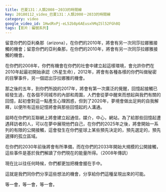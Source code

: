 ```yaml
---
title: 巴夏131：人類2008－2033的時間線
key: 20180112_video_巴夏131：人類2008－2033的時間線
category: video
google_video_id: 1HwdRxPj-eL52b8p6AEusxhMqISl52FGh8Q
tags: [影片｜編號系列]
---
```


留意你們的亞利桑那（arizona），在你們的2010年，將會有另一次同莎拉娜雅接觸的機會；留意你們的亞利桑那，在你們的2010年，將會有另一次同莎拉娜雅接觸的機會。

在你們的2008年，你們有機會在你們的社會中建立起這樣環境，會允許你們在2010年起最初開始承認（外星生命），2012年，將會有各種各樣的你們叫做秘密的目擊事件，另一個認出莎拉娜雅的機會。

那之後的五年，到你們所說的2017年，將會有第一次廣泛的覺醒，回憶起接觸已經發生過，在各個不同城市的內部和周圍，人們會從夢中醒來而想起與我們有關的回憶，起初會對這一點產生心理困惑，但到了2020年，夢境會做出足夠的自我解釋，以便所有這些記憶將會與那些回憶起的人溝通。

屆時在你們的互聯網上將會建立起通信，媒介，中心，網站，為了給那些回憶起遭遇拜訪者的人，可以在夢中展現他們自己，在你們的2025年之後，將會開始一系列的有限的公開接觸，這會發生在你們星球上某些預先決定的，預先選定的，預先選擇的孤立區域。

在你們的2030年前後將會有所準備，而在你們的2033年開始大規模的公開接觸，這些事件是基於我們解讀了你們現在的能量所得。（2008年傳訊）

現在比以往任何時候，你們都更加把機會握在手中。

這就是我們同你們分享這些想法的機會，分享給你們這種呈現出來的可能。

等一會，等一會，等一會。
